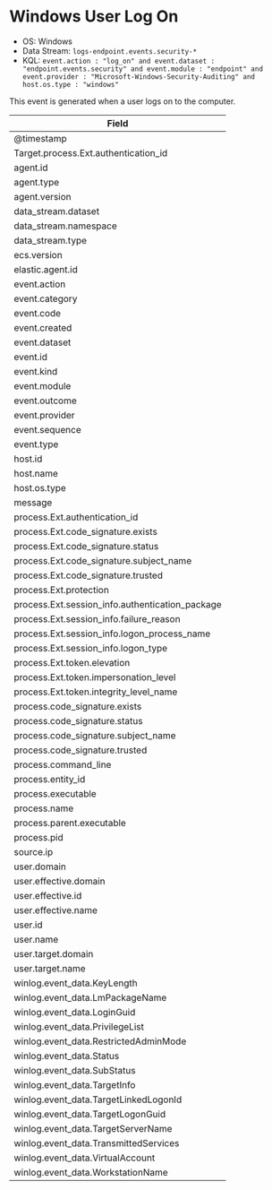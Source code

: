 # Windows User Log On

- OS: Windows
- Data Stream: `logs-endpoint.events.security-*`
- KQL: `event.action : "log_on" and event.dataset : "endpoint.events.security" and event.module : "endpoint" and event.provider : "Microsoft-Windows-Security-Auditing" and host.os.type : "windows"`

This event is generated when a user logs on to the computer.

| Field |
|---|
| @timestamp |
| Target.process.Ext.authentication_id |
| agent.id |
| agent.type |
| agent.version |
| data_stream.dataset |
| data_stream.namespace |
| data_stream.type |
| ecs.version |
| elastic.agent.id |
| event.action |
| event.category |
| event.code |
| event.created |
| event.dataset |
| event.id |
| event.kind |
| event.module |
| event.outcome |
| event.provider |
| event.sequence |
| event.type |
| host.id |
| host.name |
| host.os.type |
| message |
| process.Ext.authentication_id |
| process.Ext.code_signature.exists |
| process.Ext.code_signature.status |
| process.Ext.code_signature.subject_name |
| process.Ext.code_signature.trusted |
| process.Ext.protection |
| process.Ext.session_info.authentication_package |
| process.Ext.session_info.failure_reason |
| process.Ext.session_info.logon_process_name |
| process.Ext.session_info.logon_type |
| process.Ext.token.elevation |
| process.Ext.token.impersonation_level |
| process.Ext.token.integrity_level_name |
| process.code_signature.exists |
| process.code_signature.status |
| process.code_signature.subject_name |
| process.code_signature.trusted |
| process.command_line |
| process.entity_id |
| process.executable |
| process.name |
| process.parent.executable |
| process.pid |
| source.ip |
| user.domain |
| user.effective.domain |
| user.effective.id |
| user.effective.name |
| user.id |
| user.name |
| user.target.domain |
| user.target.name |
| winlog.event_data.KeyLength |
| winlog.event_data.LmPackageName |
| winlog.event_data.LoginGuid |
| winlog.event_data.PrivilegeList |
| winlog.event_data.RestrictedAdminMode |
| winlog.event_data.Status |
| winlog.event_data.SubStatus |
| winlog.event_data.TargetInfo |
| winlog.event_data.TargetLinkedLogonId |
| winlog.event_data.TargetLogonGuid |
| winlog.event_data.TargetServerName |
| winlog.event_data.TransmittedServices |
| winlog.event_data.VirtualAccount |
| winlog.event_data.WorkstationName |

